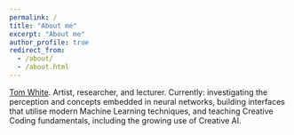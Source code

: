 ```yaml
---
permalink: /
title: "About me"
excerpt: "About me"
author_profile: true
redirect_from: 
  - /about/
  - /about.html
---
```


[Tom White](http://twitter.com/dribnet). Artist, researcher, and lecturer. Currently: investigating the perception and concepts embedded in neural networks, building interfaces that utilise modern Machine Learning techniques, and teaching Creative Coding fundamentals, including the growing use of Creative AI.
